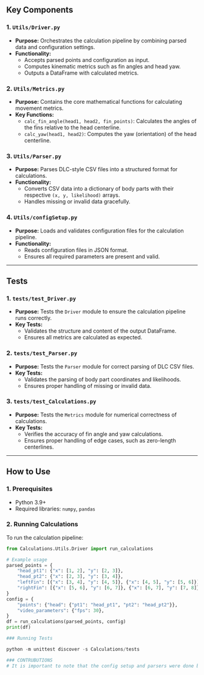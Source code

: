 
## Key Components

### 1. `Utils/Driver.py`
- **Purpose:** Orchestrates the calculation pipeline by combining parsed data and configuration settings.
- **Functionality:**
  - Accepts parsed points and configuration as input.
  - Computes kinematic metrics such as fin angles and head yaw.
  - Outputs a DataFrame with calculated metrics.

### 2. `Utils/Metrics.py`
- **Purpose:** Contains the core mathematical functions for calculating movement metrics.
- **Key Functions:**
  - `calc_fin_angle(head1, head2, fin_points)`: Calculates the angles of the fins relative to the head centerline.
  - `calc_yaw(head1, head2)`: Computes the yaw (orientation) of the head centerline.

### 3. `Utils/Parser.py`
- **Purpose:** Parses DLC-style CSV files into a structured format for calculations.
- **Functionality:**
  - Converts CSV data into a dictionary of body parts with their respective `(x, y, likelihood)` arrays.
  - Handles missing or invalid data gracefully.

### 4. `Utils/configSetup.py`
- **Purpose:** Loads and validates configuration files for the calculation pipeline.
- **Functionality:**
  - Reads configuration files in JSON format.
  - Ensures all required parameters are present and valid.

---

## Tests

### 1. `tests/test_Driver.py`
- **Purpose:** Tests the `Driver` module to ensure the calculation pipeline runs correctly.
- **Key Tests:**
  - Validates the structure and content of the output DataFrame.
  - Ensures all metrics are calculated as expected.

### 2. `tests/test_Parser.py`
- **Purpose:** Tests the `Parser` module for correct parsing of DLC CSV files.
- **Key Tests:**
  - Validates the parsing of body part coordinates and likelihoods.
  - Ensures proper handling of missing or invalid data.

### 3. `tests/test_Calculations.py`
- **Purpose:** Tests the `Metrics` module for numerical correctness of calculations.
- **Key Tests:**
  - Verifies the accuracy of fin angle and yaw calculations.
  - Ensures proper handling of edge cases, such as zero-length centerlines.

---

## How to Use

### 1. Prerequisites
- Python 3.9+
- Required libraries: `numpy`, `pandas`

### 2. Running Calculations
To run the calculation pipeline:
```python
from Calculations.Utils.Driver import run_calculations

# Example usage
parsed_points = {
    "head_pt1": {"x": [1, 2], "y": [2, 3]},
    "head_pt2": {"x": [2, 3], "y": [3, 4]},
    "leftFin": [{"x": [3, 4], "y": [4, 5]}, {"x": [4, 5], "y": [5, 6]}],
    "rightFin": [{"x": [5, 6], "y": [6, 7]}, {"x": [6, 7], "y": [7, 8]}],
}
config = {
    "points": {"head": {"pt1": "head_pt1", "pt2": "head_pt2"}},
    "video_parameters": {"fps": 30},
}
df = run_calculations(parsed_points, config)
print(df)

### Running Tests 

python -m unittest discover -s Calculations/tests

### CONTRUBUTIONS 
# It is important to note that the config setup and parsers were done by Jacob! Even though this is one PR Jacobs sprint 2 work is here! 
